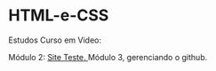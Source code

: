 # HTML-e-CSS
 Estudos Curso em Video:

 Módulo 2: <a href= "https://yntc7.github.io/HTML-e-CSS/M%C3%B3dulo%202/desafio-cap16/siterobo.html" target="_blank">Site Teste. </a>
 Módulo 3, gerenciando o github.